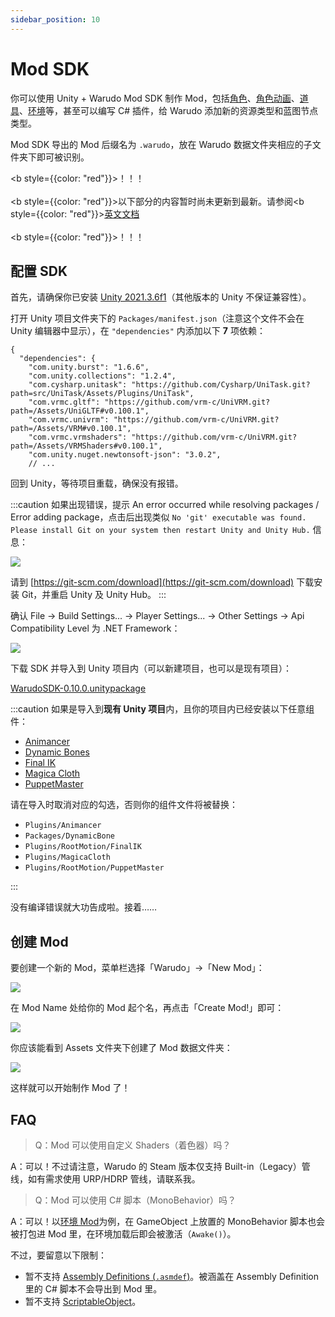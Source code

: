 ```yaml
---
sidebar_position: 10
---
```


# Mod SDK

你可以使用 Unity + Warudo Mod SDK 制作 Mod，包括[角色](https://tira.gitbook.io/warudo/advanced/character-mod)、[角色动画](https://tira.gitbook.io/warudo/advanced/character-animation-mod)、[道具](https://tira.gitbook.io/warudo/advanced/prop-mod)、[环境](https://tira.gitbook.io/warudo/advanced/environment-mod)等，甚至可以编写 C# 插件，给 Warudo 添加新的资源类型和蓝图节点类型。

Mod SDK 导出的 Mod 后缀名为 `.warudo`，放在 Warudo 数据文件夹相应的子文件夹下即可被识别。



<b style={{color: "red"}}>！！！</b>
<br /><br />
<b style={{color: "red"}}>以下部分的内容暂时尚未更新到最新。请参阅</b><b style={{color: "red"}}><a href="https://docs.warudo.app/warudo/modding/mod-sdk">英文文档</a></b>
<br /><br />
<b style={{color: "red"}}>！！！</b>



## 配置 SDK

首先，请确保你已安装 [Unity 2021.3.6f1](https://unity.com/)（其他版本的 Unity 不保证兼容性）。

打开 Unity 项目文件夹下的 `Packages/manifest.json`（注意这个文件不会在 Unity 编辑器中显示），在 `"dependencies"` 内添加以下 **7** 项依赖：

```
{
  "dependencies": {
    "com.unity.burst": "1.6.6",
    "com.unity.collections": "1.2.4",
    "com.cysharp.unitask": "https://github.com/Cysharp/UniTask.git?path=src/UniTask/Assets/Plugins/UniTask",
    "com.vrmc.gltf": "https://github.com/vrm-c/UniVRM.git?path=/Assets/UniGLTF#v0.100.1",
    "com.vrmc.univrm": "https://github.com/vrm-c/UniVRM.git?path=/Assets/VRM#v0.100.1",
    "com.vrmc.vrmshaders": "https://github.com/vrm-c/UniVRM.git?path=/Assets/VRMShaders#v0.100.1",
    "com.unity.nuget.newtonsoft-json": "3.0.2",
    // ...
```

回到 Unity，等待项目重载，确保没有报错。

:::caution
如果出现错误，提示 An error occurred while resolving packages / Error adding package，点击后出现类似 `No 'git' executable was found. Please install Git on your system then restart Unity and Unity Hub.` 信息：

![](/doc-img/en-mod-sdk-1.webp)

请到 [https://git-scm.com/download](https://git-scm.com/download) 下载安装 Git，并重启 Unity 及 Unity Hub。
:::

确认 File → Build Settings... → Player Settings... → Other Settings → Api Compatibility Level 为 .NET Framework：

![](/doc-img/en-mod-sdk-2.webp)

下载 SDK 并导入到 Unity 项目内（可以新建项目，也可以是现有项目）：

<a href="/sdk/WarudoSDK-0.10.0.unitypackage" target="_blank">
<div className="file-box">
<p>
WarudoSDK-0.10.0.unitypackage
</p></div>
</a>

:::caution
如果是导入到**现有 Unity 项目**内，且你的项目内已经安装以下任意组件：

* [Animancer](https://assetstore.unity.com/packages/tools/animation/animancer-pro-116514)
* [Dynamic Bones](https://assetstore.unity.com/packages/tools/animation/dynamic-bone-16743)
* [Final IK](https://assetstore.unity.com/packages/tools/animation/final-ik-14290)
* [Magica Cloth](https://assetstore.unity.com/packages/tools/physics/magica-cloth-160144)
* [PuppetMaster](https://assetstore.unity.com/packages/tools/physics/puppetmaster-48977)

请在导入时取消对应的勾选，否则你的组件文件将被替换：

* `Plugins/Animancer`
* `Packages/DynamicBone`
* `Plugins/RootMotion/FinalIK`
* `Plugins/MagicaCloth`
* `Plugins/RootMotion/PuppetMaster`

:::

没有编译错误就大功告成啦。接着……

## 创建 Mod

要创建一个新的 Mod，菜单栏选择「Warudo」->「New Mod」：

![](/doc-img/en-mod-sdk-3.webp)

在 Mod Name 处给你的 Mod 起个名，再点击「Create Mod!」即可：

![](/doc-img/en-mod-sdk-4.webp)

你应该能看到 Assets 文件夹下创建了 Mod 数据文件夹：

![](/doc-img/en-mod-sdk-5.webp)

这样就可以开始制作 Mod 了！

## FAQ

> Q：Mod 可以使用自定义 Shaders（着色器）吗？

A：可以！不过请注意，Warudo 的 Steam 版本仅支持 Built-in（Legacy）管线，如有需求使用 URP/HDRP 管线，请联系我。

> Q：Mod 可以使用 C# 脚本（MonoBehavior）吗？

A：可以！以[环境 Mod](https://tira.gitbook.io/warudo/advanced/environment-mod)为例，在 GameObject 上放置的 MonoBehavior 脚本也会被打包进 Mod 里，在环境加载后即会被激活（`Awake()`）。

不过，要留意以下限制：

* 暂不支持 [Assembly Definitions (`.asmdef`)](https://docs.unity3d.com/Manual/ScriptCompilationAssemblyDefinitionFiles.html)。被涵盖在 Assembly Definition 里的 C# 脚本不会导出到 Mod 里。
* 暂不支持 [ScriptableObject](https://docs.unity3d.com/ScriptReference/ScriptableObject.html)。
